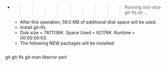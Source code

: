 * >>>>>>>>> Running inst-xtra-git-lfs.sh ...
  * After this operation, 59.0 MB of additional disk space will be used.
  * Install git-lfs.
  * Disk size = 7871136K. Space Used = 62176K. Runtime = 00:00:00:03.
  * The following NEW packages will be installed:
  ```bash
git git-lfs git-man liberror-perl
  ```
